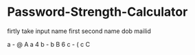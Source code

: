 # Password-Strength-Calculator

firtly take input 
name first second name
dob
mailid

a - @ A a 4
b - b B 6
c - ( c C
